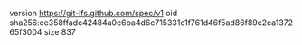 version https://git-lfs.github.com/spec/v1
oid sha256:ce358ffadc42484a0c6ba4d6c715331c1f761d46f5ad86f89c2ca137265f3004
size 837
